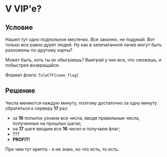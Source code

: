 # V VIP'e?

## Условие

Нашел тут одно подпольное  местечко. Все законно, не подумай. Вот только все равно дурят людей. Ну как в запечатанной пачке могут быть разложены по-другому карты?

Может быть, хоть ты их обыграешь? Выиграй у них все, что сможешь, и побыстрее возвращайся.

Формат флага: `TulaCTF{some_flag}`

## Решение

Числа меняются каждую минуту, поэтому достаточно за одну минуту обратиться к серверу **17** раз:

- за **16** попыток узнаем все числа, вводя правильные числа, полученные на прошлых шагах;
- на **17** шаге вводим все **16** чисел и получаем флаг;
- ???
- **PROFIT!**

При чем тут крипта - я не знаю, но что есть, то есть.
